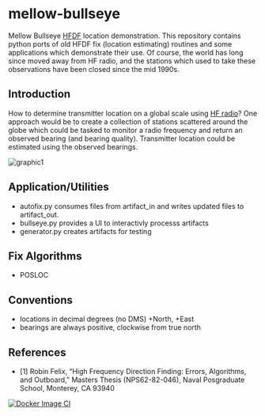 # mellow-bullseye
Mellow Bullseye [HFDF](https://en.wikipedia.org/wiki/Direction_finding) location demonstration.  This repository contains python ports of old HFDF fix (location estimating) routines and some applications which demonstrate their use.  Of course, the world has long since moved away from HF radio, and the stations which used to take these observations have been closed since the mid 1990s.

## Introduction
How to determine transmitter location on a global scale using [HF radio](https://en.wikipedia.org/wiki/High_frequency)?  One approach would be to create a collection of stations scattered around the globe which could be tasked to monitor a radio frequency and return an observed bearing (and bearing quality).  Transmitter location could be estimated using the observed bearings.

![graphic1](https://github.com/guycole/mellow-bullseye/blob/main/early.png)

## Application/Utilities
+ autofix.py consumes files from artifact_in and writes updated files to artifact_out.
+ bullseye.py provides a UI to interactivly processs artifacts
+ generator.py creates artifacts for testing

## Fix Algorithms
+ POSLOC

## Conventions
+ locations in decimal degrees (no DMS) +North, +East
+ bearings are always positive, clockwise from true north

## References
+ [1] Robin Felix, “High Frequency Direction Finding: Errors, Algorithms, and Outboard," Masters Thesis (NPS62-82-046), Naval Posgraduate School, Monterey, CA 93940

[![Docker Image CI](https://github.com/guycole/mellow-bullseye/actions/workflows/docker-image.yml/badge.svg)](https://github.com/guycole/mellow-bullseye/actions/workflows/docker-image.yml)